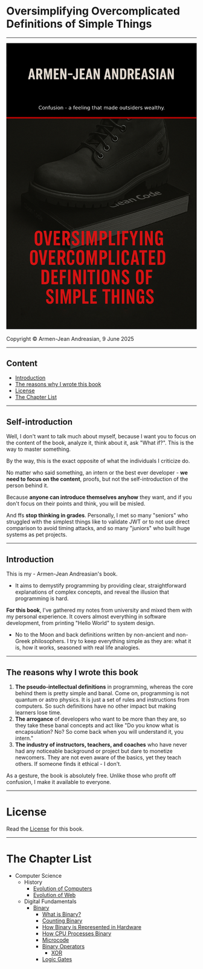 # Oversimplifying Overcomplicated Definitions of Simple Things

---
![cover.png](.github/img/cover.png)

Copyright © Armen-Jean Andreasian, 9 June 2025

---
## Content

- [Introduction](#introduction)
- [The reasons why I wrote this book](#the-reasons-why-i-wrote-this-book)
- [License](#license)
- [The Chapter List](#the-chapter-list)

---
## Self-introduction

Well, I don't want to talk much about myself, because I want you to focus on the content of the book, analyze it, think about it, ask "What if?". This is the way to master something.

By the way, this is the exact opposite of what the individuals I criticize do.

No matter who said something, an intern or the best ever developer - **we need to focus on the content**, proofs, but not the self-introduction of the person behind it.

Because **anyone can introduce themselves anyhow** they want, and if you don't focus on their points and think, you will be misled.

And ffs **stop thinking in grades**. Personally, I met so many "seniors" who struggled with the simplest things like to validate JWT or to not use direct comparison to avoid timing attacks, and so many "juniors" who built huge systems as pet projects.

---
## Introduction

This is my - Armen-Jean Andreasian's book. 

- It aims to demystify programming by providing clear, straightforward explanations of complex concepts, and reveal the illusion that programming is hard.

**For this book**, I’ve gathered my notes from university and mixed them with my personal experience. It covers almost everything in software development, from printing "Hello World" to system design.

- No to the Moon and back definitions written by non-ancient and non-Greek philosophers. I try to keep everything simple as they are: what it is, how it works, seasoned with real life analogies.

---
## The reasons why I wrote this book

1. **The pseudo-intellectual definitions** in programming, whereas the core behind them is pretty simple and banal. Come on, programming is not quantum or astro physics. It is just a set of rules and instructions from computers. So such definitions have no other impact but making learners lose time.
2. **The arrogance** of developers who want to be more than they are, so they take these banal concepts and act like "Do you know what is encapsulation? No? So come back when you will understand it, you intern."
3. **The industry of instructors, teachers, and coaches** who have never had any noticeable background or project but dare to monetize newcomers. They are not even aware of the basics, yet they teach others. If someone finds it ethical - I don't.

As a gesture, the book is absolutely free. Unlike those who profit off confusion, I make it available to everyone.

---
# License
Read the [License](License.md) for this book.


----
# The Chapter List

- Computer Science
  - History
    - [Evolution of Computers](Computer%20Science/History/Evolution%20of%20Computers.md)
    - [Evolution of Web](Computer%20Science/History/Evolution%20of%20Web.md)
  - Digital Fundamentals
    - [Binary](Computer%20Science/Digital%20Fundamentals/Binary/README.md)
      - [What is Binary?](Computer%20Science/Digital%20Fundamentals/Binary/What%20is%20binary.md)
      - [Counting Binary](Computer%20Science/Digital%20Fundamentals/Binary/Counting%20Binary.md)
      - [How Binary is Represented in Hardware](Computer%20Science/Digital%20Fundamentals/Binary/How%20Binary%20is%20Represented%20in%20Hardware.md)
      - [How CPU Processes Binary](Computer%20Science/Digital%20Fundamentals/Binary/How%20CPU%20Processes%20Binary.md)
      - [Microcode](Computer%20Science/Digital%20Fundamentals/Binary/Microcode.md)
      - [Binary Operators](Computer%20Science/Digital%20Fundamentals/Binary/Binary%20Operators/README.md)
        - [XOR](Computer%20Science/Digital%20Fundamentals/Binary/Binary%20Operators/XOR.md) 
      - [Logic Gates](Computer%20Science/Digital%20Fundamentals/Binary/Logic%20Gates%20%26%20Binary%20Operators/Logic%20Gates.md)

